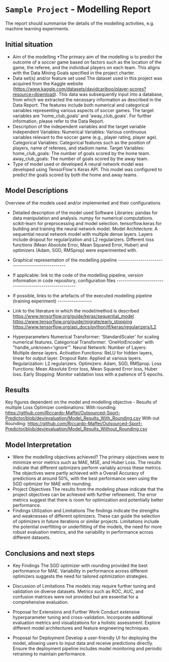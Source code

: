 # `Sample Project` - Modelling Report
The report should summarise the details of the modelling activities, e.g. machine learning experiments. 

## Initial situation
- Aim of the modelling
    *The primary aim of the modelling is to predict the outcome of a soccer game based on factors such as the location of the game, the referee, and the individual players on each team. This aligns with the Data Mining Goals specified in the project charter.
- Data set(s) and/or feature set used
    The dataset used in this project was acquired from the Kaggle website (https://www.kaggle.com/datasets/davidcariboo/player-scores?resource=download). This data was subsequently input into a database, from which we extracted the necessary information as described in the Data Report. The features include both numerical and categorical variables representing various aspects of soccer games. The target variables are 'home_club_goals' and 'away_club_goals'. For further information, please refer to the Data Report.
- Description of the independent variables and the target variable
    Independent Variables:
        Numerical Variables: Various continuous variables relevant to the soccer game (e.g., player rating, player age).
        Categorical Variables: Categorical features such as the position of players, name of referees, and stadiom name.
    Target Variables:
        home_club_goals: The number of goals scored by the home team.
        away_club_goals: The number of goals scored by the away team.
- Type of model used or developed
    A neural network model was developed using TensorFlow's Keras API. This model was configured to predict the goals scored by both the home and away teams.

## Model Descriptions
Overview of the models used and/or implemented and their configurations 

- Detailed description of the model used
    Software Libraries:
        pandas for data manipulation and analysis.
        numpy for numerical computations.
        scikit-learn for preprocessing and model selection.
        tensorflow.keras for building and training the neural network model.
    Model Architecture:
        A sequential neural network model with multiple dense layers.
        Layers include dropout for regularization and L2 regularizers.
        Different loss functions (Mean Absolute Error, Mean Squared Error, Huber) and optimizers (Adam, SGD, RMSprop) were experimented with.
- Graphical representation of the modelling pipeline ------------------------------------------------
- If applicable: link to the code of the modelling pipeline, version information in code repository, configuration files  ------------------------------------------------------
- If possible, links to the artefacts of the executed modelling pipeline (training experiment) -----------------
- Link to the literature in which the model/method is described
    https://www.tensorflow.org/guide/keras/sequential_model
    https://www.tensorflow.org/guide/migrate/early_stopping
    https://www.tensorflow.org/api_docs/python/tf/keras/regularizers/L2

- Hyperparameters
    Numerical Transformer:
        'StandardScaler' for scaling numerical features.
    Categorical Transformer:
        'OneHotEncoder' with "handle_unknown='ignore'".
    Neural Network:
        Number of Layers: Multiple dense layers.
        Activation Functions: ReLU for hidden layers, linear for output layer.
        Dropout Rate: Applied at various layers.
        Regularization: L2 regularizers.
        Optimizers: Adam, SGD, RMSprop.
        Loss Functions: Mean Absolute Error loss, Mean Squared Error loss, Huber loss.
        Early Stopping: Monitor validation loss with a patience of 5 epochs.

## Results
Key figures dependent on the model and modelling objective
    - Results of multiple Loss Optimizer combinations:
        With rounding:
            https://github.com/Riccardo-Maffei/Outsourced-Sport-Predictor/blob/dev/evaluation/Model_Results_With_Rounding.csv
        With out Rounding:
            https://github.com/Riccardo-Maffei/Outsourced-Sport-Predictor/blob/dev/evaluation/Model_Results_Without_Rounding.csv

## Model Interpretation
- Were the modelling objectives achieved?
    The primary objectives were to minimize error metrics such as MAE, MSE, and Huber Loss. The results indicate that different optimizers perform variably across these metrics.
    The objectives were partly achieved with a Overall Accuracy of predictions at around 50%, with the best performance seen using the SGD optimizer for MAE with rounding.
- Project Objectives
    The results from the modeling phase indicate that the project objectives can be achieved with further refinement. The error metrics suggest that there is room for optimization and potentially better performance.
- Findings Utilization and Limitations
    The findings indicate the strengths and weaknesses of different optimizers. These can guide the selection of optimizers in future iterations or similar projects.
    Limitations include the potential overfitting or underfitting of the models, the need for more robust evaluation metrics, and the variability in performance across different datasets.

## Conclusions and next steps
- Key Findings
    The SGD optimizer with rounding provided the best performance for MAE.
    Variability in performance across different optimizers suggests the need for tailored optimization strategies.

- Discussion of Limitations
    The models may require further tuning and validation on diverse datasets.
    Metrics such as ROC, AUC, and confusion matrices were not provided but are essential for a comprehensive evaluation.

- Proposal for Extensions and Further Work
    Conduct extensive hyperparameter tuning and cross-validation.
    Incorporate additional evaluation metrics and visualizations for a holistic assessment.
    Explore different model architectures and feature engineering techniques.

- Proposal for Deployment
    Develop a user-friendly UI for deploying the model, allowing users to input data and receive predictions directly.
    Ensure the deployment pipeline includes model monitoring and periodic retraining to maintain performance.
